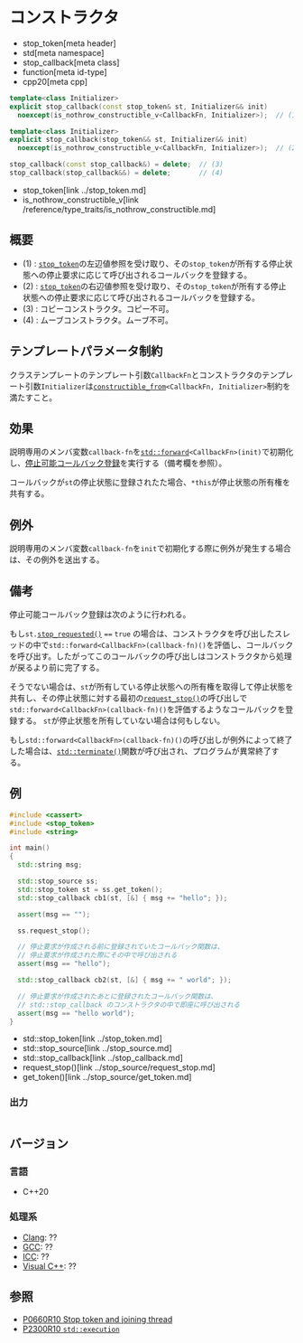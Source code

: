 # コンストラクタ
* stop_token[meta header]
* std[meta namespace]
* stop_callback[meta class]
* function[meta id-type]
* cpp20[meta cpp]

```cpp
template<class Initializer>
explicit stop_callback(const stop_token& st, Initializer&& init)
  noexcept(is_nothrow_constructible_v<CallbackFn, Initializer>);  // (1)

template<class Initializer>
explicit stop_callback(stop_token&& st, Initializer&& init)
  noexcept(is_nothrow_constructible_v<CallbackFn, Initializer>);  // (2)

stop_callback(const stop_callback&) = delete;  // (3)
stop_callback(stop_callback&&) = delete;       // (4)
```
* stop_token[link ../stop_token.md]
* is_nothrow_constructible_v[link /reference/type_traits/is_nothrow_constructible.md]

## 概要
- (1) : [`stop_token`](../stop_token.md)の左辺値参照を受け取り、その`stop_token`が所有する停止状態への停止要求に応じて呼び出されるコールバックを登録する。
- (2) : [`stop_token`](../stop_token.md)の右辺値参照を受け取り、その`stop_token`が所有する停止状態への停止要求に応じて呼び出されるコールバックを登録する。
- (3) : コピーコンストラクタ。コピー不可。
- (4) : ムーブコンストラクタ。ムーブ不可。


## テンプレートパラメータ制約
クラステンプレートのテンプレート引数`CallbackFn`とコンストラクタのテンプレート引数`Initializer`は[`constructible_from`](/reference/concepts/constructible_from.md)`<CallbackFn, Initializer>`制約を満たすこと。


## 効果
説明専用のメンバ変数`callback-fn`を[`std::forward`](/reference/utility/forward.md)`<CallbackFn>(init)`で初期化し、[停止可能コールバック登録](../stoppable_token.md)を実行する（備考欄を参照）。

コールバックが`st`の停止状態に登録されたた場合、`*this`が停止状態の所有権を共有する。


## 例外
説明専用のメンバ変数`callback-fn`を`init`で初期化する際に例外が発生する場合は、その例外を送出する。


## 備考
停止可能コールバック登録は次のように行われる。

もし`st.`[`stop_requested()`](../stop_token/stop_requested.md) `==` `true` の場合は、コンストラクタを呼び出したスレッドの中で`std::forward<CallbackFn>(callback-fn)()`を評価し、コールバックを呼び出す。したがってこのコールバックの呼び出しはコンストラクタから処理が戻るより前に完了する。

そうでない場合は、`st`が所有している停止状態への所有権を取得して停止状態を共有し、その停止状態に対する最初の[`request_stop()`](../stop_source/request_stop.md)の呼び出しで`std::forward<CallbackFn>(callback-fn)()`を評価するようなコールバックを登録する。
`st`が停止状態を所有していない場合は何もしない。

もし`std::forward<CallbackFn>(callback-fn)()`の呼び出しが例外によって終了した場合は、[`std::terminate()`](/reference/exception/terminate.md)関数が呼び出され、プログラムが異常終了する。


## 例
```cpp example
#include <cassert>
#include <stop_token>
#include <string>

int main()
{
  std::string msg;

  std::stop_source ss;
  std::stop_token st = ss.get_token();
  std::stop_callback cb1(st, [&] { msg += "hello"; });

  assert(msg == "");

  ss.request_stop();

  // 停止要求が作成される前に登録されていたコールバック関数は、
  // 停止要求が作成された際にその中で呼び出される
  assert(msg == "hello");

  std::stop_callback cb2(st, [&] { msg += " world"; });

  // 停止要求が作成されたあとに登録されたコールバック関数は、
  // std::stop_callback のコンストラクタの中で即座に呼び出される
  assert(msg == "hello world");
}
```
* std::stop_token[link ../stop_token.md]
* std::stop_source[link ../stop_source.md]
* std::stop_callback[link ../stop_callback.md]
* request_stop()[link ../stop_source/request_stop.md]
* get_token()[link ../stop_source/get_token.md]

### 出力
```
```

## バージョン
### 言語
- C++20

### 処理系
- [Clang](/implementation.md#clang): ??
- [GCC](/implementation.md#gcc): ??
- [ICC](/implementation.md#icc): ??
- [Visual C++](/implementation.md#visual_cpp): ??


## 参照
- [P0660R10 Stop token and joining thread](http://www.open-std.org/jtc1/sc22/wg21/docs/papers/2019/p0660r10.pdf)
- [P2300R10 `std::execution`](https://www.open-std.org/jtc1/sc22/wg21/docs/papers/2024/p2300r10.html)
